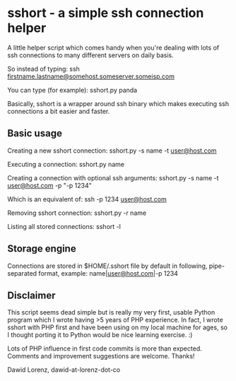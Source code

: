 # sshort - a simple ssh connection helper

A little helper script which comes handy when you're dealing with lots
of ssh connections to many different servers on daily basis. 

So instead of typing:
    ssh firstname.lastname@somehost.someserver.someisp.com
    
You can type (for example):
    sshort.py panda

Basically, sshort is a wrapper around ssh binary which makes executing 
ssh connections a bit easier and faster.

## Basic usage

Creating a new sshort connection:
    sshort.py -s name -t user@host.com
    
Executing a connection:
    sshort.py name
    
Creating a connection with optional ssh arguments:
    sshort.py -s name -t user@host.com -p "-p 1234"

Which is an equivalent of:
    ssh -p 1234 user@host.com
    
Removing sshort connection:
    sshort.py -r name
    
Listing all stored connections:
    sshort -l
    
## Storage engine

Connections are stored in $HOME/.sshort file by default in following,
pipe-separated format, example:
    name|user@host.com|-p 1234
    
## Disclaimer

This script seems dead simple but is really my very first, usable Python
program which I wrote having >5 years of PHP experience. In fact, I wrote
sshort with PHP first and have been using on my local machine for ages,
so I thought porting it to Python would be nice learning exercise. :)

Lots of PHP influence in first code commits is more than expected. 
Comments and improvement suggestions are welcome. Thanks!

Dawid Lorenz, dawid-at-lorenz-dot-co